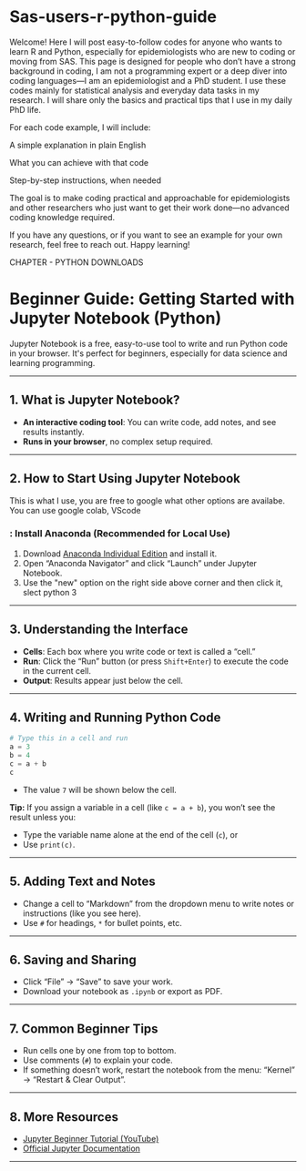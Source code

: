 # Sas-users-r-python-guide
Welcome! Here I will post easy-to-follow codes for anyone who wants to learn R and Python, especially for epidemiologists who are new to coding or moving from SAS.  This page is designed for people who don’t have a strong background in coding, I am not a programming expert or a deep diver into coding languages—I am an epidemiologist and a PhD student. I use these codes mainly for statistical analysis and everyday data tasks in my research. I will share only the basics and practical tips that I use in my daily PhD life.

For each code example, I will include:

A simple explanation in plain English

What you can achieve with that code

Step-by-step instructions, when needed

The goal is to make coding practical and approachable for epidemiologists and other researchers who just want to get their work done—no advanced coding knowledge required.

If you have any questions, or if you want to see an example for your own research, feel free to reach out. Happy learning!


CHAPTER - PYTHON DOWNLOADS

# Beginner Guide: Getting Started with Jupyter Notebook (Python)

Jupyter Notebook is a free, easy-to-use tool to write and run Python code in your browser. It's perfect for beginners, especially for data science and learning programming.

---

## 1. What is Jupyter Notebook?
- **An interactive coding tool**: You can write code, add notes, and see results instantly.
- **Runs in your browser**, no complex setup required.

---

## 2. How to Start Using Jupyter Notebook

This is what I use, you are free to google what other options are availabe. You can use google colab, VScode

### : Install Anaconda (Recommended for Local Use)
1. Download [Anaconda Individual Edition](https://www.anaconda.com/products/distribution) and install it.
2. Open “Anaconda Navigator” and click “Launch” under Jupyter Notebook.
3. Use the "new" option on the right side above corner and then click it, slect python 3

---

## 3. Understanding the Interface

- **Cells**: Each box where you write code or text is called a “cell.”
- **Run**: Click the “Run” button (or press `Shift+Enter`) to execute the code in the current cell.
- **Output**: Results appear just below the cell.

---

## 4. Writing and Running Python Code

```python
# Type this in a cell and run
a = 3
b = 4
c = a + b
c
```
- The value `7` will be shown below the cell.

**Tip:** If you assign a variable in a cell (like `c = a + b`), you won’t see the result unless you:
- Type the variable name alone at the end of the cell (`c`), or
- Use `print(c)`.

---

## 5. Adding Text and Notes

- Change a cell to “Markdown” from the dropdown menu to write notes or instructions (like you see here).
- Use `#` for headings, `*` for bullet points, etc.

---

## 6. Saving and Sharing
- Click “File” → “Save” to save your work.
- Download your notebook as `.ipynb` or export as PDF.

---

## 7. Common Beginner Tips

- Run cells one by one from top to bottom.
- Use comments (`#`) to explain your code.
- If something doesn’t work, restart the notebook from the menu: “Kernel” → “Restart & Clear Output”.

---

## 8. More Resources

- [Jupyter Beginner Tutorial (YouTube)](https://www.youtube.com/watch?v=HW29067qVWk)
- [Official Jupyter Documentation](https://jupyter-notebook.readthedocs.io/en/stable/)

---
